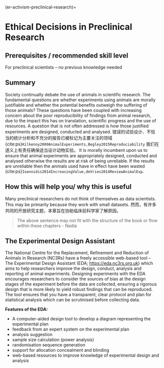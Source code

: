 (er-activism-preclinical-research)=
# Ethical Decisions in Preclinical Research

## Prerequisites / recommended skill level
For preclinical scientists – no previous knowledge needed

## Summary
Society continually debate the use of animals in scientific research. The fundamental questions are whether experiments using animals are morally justifiable and whether the potential benefits outweigh the suffering of those animals? These questions have been coupled with increasing concern about the poor reproducibility of findings from animal research, due to the impact this has on translation, scientific progress and the use of resources. A question that is not often addressed is how those justified experiments are designed, conducted and analysed. 错误的试验设计、不恰当的统计分析和不充分的报告已被标记为主要关注的领域 {cite:ps}`Kilkenny2009AnimalExperiments,Begley2015Reproduciability` 我们在道义上有责任确保适当设计动物实验。 It is morally incumbent upon us to ensure that animal experiments are appropriately designed, conducted and analysed otherwise the results are at risk of being unreliable. If the results are unreliable then the animals used have in effect have been wasted {cite:ps}`Ioannidis2014IncreasingValue,deVries2014ReviewAnimalExp`.

## How this will help you/ why this is useful
Many preclinical researchers do not think of themselves as data scientists. This may be primarily because they work with small datasets. 然而，有许多共同的开放研究主题，本章旨在协助临床前科学家了解原因。
> The above sentence may not fit with the structure of the book or flow within these chapters - Nadia

## The Experimental Design Assistant
The National Centre for the Replacement, Refinement and Reduction of Animals in Research (NC3Rs) have a freely accessible web-based tool – The Experimental Design Assistant (EDA; https://eda.nc3rs.org.uk) which aims to help researchers improve the design, conduct, analysis and reporting of animal experiments. Designing experiments with the EDA encourages researchers to consider the sources of bias at the design stages of the experiment before the data are collected, ensuring a rigorous design that is more likely to yield robust findings that can be reproduced. The tool ensures that you have a transparent, clear protocol and plan for statistical analysis which can be scrutinised before collecting data.

**Features of the EDA:**
* A computer-aided design tool to develop a diagram representing the experimental plan
* feedback from an expert system on the experimental plan
* analysis suggestion
* sample size calculation (power analysis)
* randomisation sequence generation
* support for allocation concealment and blinding
* web-based resources to improve knowledge of experimental design and analysis
